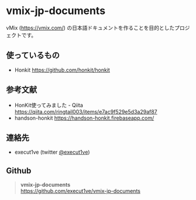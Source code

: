 # vmix-jp-documents

vMix (https://vmix.com/) の日本語ドキュメントを作ることを目的としたプロジェクトです。

## 使っているもの

- Honkit https://github.com/honkit/honkit

## 参考文献

- HonKit使ってみました - Qiita https://qiita.com/ringtail003/items/e7ac9f529e5d3a29af87
- handson-honkit https://handson-honkit.firebaseapp.com/

## 連絡先

- execut1ve (twitter [@execut1ve](https://twitter.com/execut1ve))

## Github

> **vmix-jp-documents** <br>
> https://github.com/execut1ve/vmix-jp-documents